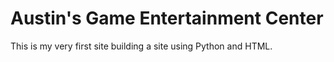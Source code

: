 # Austin's Game Entertainment Center

This is my very first site building a site using Python and HTML.
